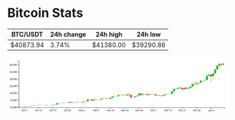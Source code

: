 # Bitcoin Stats

BTC/USDT|24h change|24h high|24h low|
|---|---|---|---|
|$40873.94|3.74%|$41380.00|$39290.86|

<img src="./chart.svg">

